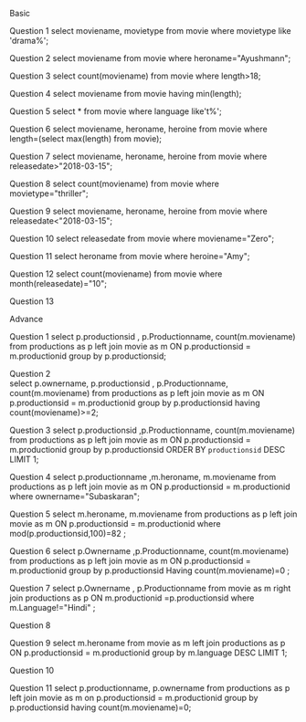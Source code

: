 Basic

Question 1
select moviename, movietype from movie where movietype like 'drama%';

Question 2
select moviename from movie where heroname="Ayushmann";

Question 3
select count(moviename) from movie where length>18;

Question 4
select moviename from movie having min(length);

Question 5
select * from movie where language like't%';

Question 6
select moviename, heroname, heroine from movie where length=(select max(length) from movie);

Question 7
select moviename, heroname, heroine from movie where releasedate>"2018-03-15";

Question 8
select count(moviename) from movie where movietype="thriller";

Question 9
select moviename, heroname, heroine from movie where releasedate<"2018-03-15";

Question 10
select releasedate from movie where moviename="Zero";


Question 11
select heroname from movie where heroine="Amy";

Question 12
select count(moviename) from movie where month(releasedate)="10";

Question 13





Advance 

Question 1
select p.productionsid , p.Productionname, count(m.moviename) from productions as p left join movie as m ON p.productionsid = m.productionid group by p.productionsid;

Question 2  
select p.ownername, p.productionsid , p.Productionname, count(m.moviename) from productions as p left join movie as m ON p.productionsid = m.productionid group by p.productionsid having count(moviename)>=2;

Question 3 
select p.productionsid ,p.Productionname, count(m.moviename) from productions as p left join movie as m ON p.productionsid = m.productionid group by p.productionsid ORDER BY `productionsid` DESC LIMIT 1;

Question 4
select p.productionname ,m.heroname, m.moviename from productions as p left join movie as m ON p.productionsid = m.productionid where ownername="Subaskaran";

Question 5
select m.heroname, m.moviename from productions as p left join movie as m ON p.productionsid = m.productionid where mod(p.productionsid,100)=82 ;
      
Question 6
select p.Ownername ,p.Productionname, count(m.moviename) from productions as p left join movie as m ON p.productionsid = m.productionid group by p.productionsid Having count(m.moviename)=0 ; 
       
Question 7
select p.Ownername , p.Productionname from  movie as m right join productions as p ON  m.productionid =p.productionsid where m.Language!="Hindi" ;

Question 8


Question 9
select m.heroname from movie as m left join productions as p ON p.productionsid = m.productionid group by m.language DESC LIMIT 1;

Question 10




Question 11
select p.productionname, p.ownername from productions as p left join movie as m on p.productionsid = m.productionid group by p.productionsid having count(m.moviename)=0;
